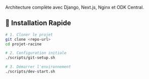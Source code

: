 Architecture complète avec Django, Next.js, Nginx et ODK Central.

## 🚀 Installation Rapide

```bash
# 1. Cloner le projet
git clone <repo-url>
cd projet-racine

# 2. Configuration initiale
./scripts/git-setup.sh

# 3. Démarrer l'environnement
./scripts/dev-start.sh